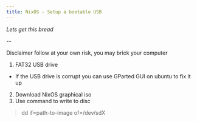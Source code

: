 ```yaml
---
title: NixOS - Setup a bootable USB
---
```


*Lets get this bread*

--

Disclaimer follow at your own risk, you may brick your computer

1. FAT32 USB drive
  - If the USB drive is corrupt you can use GParted GUI on ubuntu to fix it up
2. Download NixOS graphical iso
3. Use command to write to disc
> dd if=path-to-image of=/dev/sdX
